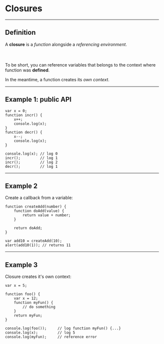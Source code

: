 
# Closures

---

<h2>Definition</h2>

<p class="big">A <strong>closure</strong> is a <em>function</em> alongside a <em>referencing environment</em>.</p>

<p style="margin-top: 50px;text-align: left;">To be short, you can reference variables that belongs to the context where function was <strong>defined</strong>.</p>

<p>In the meantime, a function creates its <em>own context</em>.</p>

---

<h2>Example 1: public API</h2>

<pre><code class="javascript runable">var x = 0;
function incr() {
    x++;
    console.log(x);
}
function decr() {
    x--;
    console.log(x);
}

console.log(x); // log 0
incr();         // log 1
incr();         // log 2
decr();         // log 1</code></pre>

---

<h2>Example 2</h2>

<p>Create a callback from a variable:</p>

<pre><code class="javascript runable">function createAdd(number) {
    function doAdd(value) {
        return value + number;
    }

    return doAdd;
}

var add10 = createAdd(10);
alert(add10(1)); // returns 11</code></pre>

---

<h2>Example 3</h2>

<p>Closure creates it's own context:</p>

<pre><code class="javascript runable">var x = 5;

function foo() {
    var x = 12;
    function myFun() {
        // do something
    }
    return myFun;
}

console.log(foo());     // log function myFun() {...}
console.log(x);         // log 5
console.log(myFun);     // reference error</code></pre>

